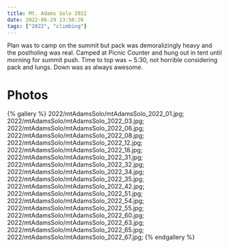 ```yaml
---
title: Mt. Adams Solo 2022
date: 2022-06-29 13:50:26
tags: ["2022", "climbing"]
---
```


Plan was to camp on the summit but pack was demoralizingly heavy and the postholing was real. Camped at Picnic Counter and hung out in tent until morning for summit push. Time to top was ~ 5:30, not horrible considering pack and lungs. Down was as always awesome.

# Photos

{% gallery %}
2022/mtAdamsSolo/mtAdamsSolo_2022_01.jpg;
2022/mtAdamsSolo/mtAdamsSolo_2022_03.jpg;
2022/mtAdamsSolo/mtAdamsSolo_2022_06.jpg;
2022/mtAdamsSolo/mtAdamsSolo_2022_08.jpg;
2022/mtAdamsSolo/mtAdamsSolo_2022_12.jpg;
2022/mtAdamsSolo/mtAdamsSolo_2022_18.jpg;
2022/mtAdamsSolo/mtAdamsSolo_2022_31.jpg;
2022/mtAdamsSolo/mtAdamsSolo_2022_32.jpg;
2022/mtAdamsSolo/mtAdamsSolo_2022_34.jpg;
2022/mtAdamsSolo/mtAdamsSolo_2022_35.jpg;
2022/mtAdamsSolo/mtAdamsSolo_2022_42.jpg;
2022/mtAdamsSolo/mtAdamsSolo_2022_51.jpg;
2022/mtAdamsSolo/mtAdamsSolo_2022_54.jpg;
2022/mtAdamsSolo/mtAdamsSolo_2022_55.jpg;
2022/mtAdamsSolo/mtAdamsSolo_2022_60.jpg;
2022/mtAdamsSolo/mtAdamsSolo_2022_63.jpg;
2022/mtAdamsSolo/mtAdamsSolo_2022_65.jpg;
2022/mtAdamsSolo/mtAdamsSolo_2022_67.jpg;
{% endgallery %}

